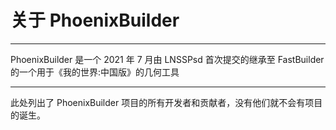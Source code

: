 <script setup>
import { VPTeamMembers } from 'vitepress/theme'
import members from "./.vitepress/data/members"
</script>

# 关于 PhoenixBuilder

---

PhoenixBuilder 是一个 2021 年 7 月由 LNSSPsd 首次提交的继承至 FastBuilder 的一个用于《我的世界:中国版》的几何工具

---

此处列出了 PhoenixBuilder 项目的所有开发者和贡献者，没有他们就不会有项目的诞生。

<VPTeamMembers size="small" :members="members" />
